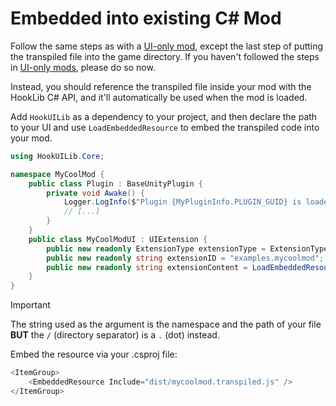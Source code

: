 # Embedded into existing C# Mod

Follow the same steps as with a [UI-only mod](./ui-only-mods.md), except the last step of putting the transpiled file into the game directory. If you haven't followed the steps in [UI-only mods](./ui-only-mods.md), please do so now.

Instead, you should reference the transpiled file inside your mod with the HookLib C# API, and it'll automatically be used when the mod is loaded.

Add `HookUILib` as a dependency to your project, and then declare the path to your UI and use `LoadEmbeddedResource` to embed the transpiled code into your mod.

```csharp
using HookUILib.Core;

namespace MyCoolMod {
    public class Plugin : BaseUnityPlugin {
        private void Awake() {
            Logger.LogInfo($"Plugin {MyPluginInfo.PLUGIN_GUID} is loaded!");
            // [...]
        }
    }
    public class MyCoolModUI : UIExtension {
        public new readonly ExtensionType extensionType = ExtensionType.Panel;
        public new readonly string extensionID = "examples.mycoolmod";
        public new readonly string extensionContent = LoadEmbeddedResource("MyCoolMod.dist.mycoolmod.transpiled.js");
    }
}
```

> [!IMPORTANT]  
> The string used as the argument is the namespace and the path of your file **BUT** the `/` (directory separator) is a `.` (dot) instead.

Embed the resource via your .csproj file:

```csharp
<ItemGroup>
    <EmbeddedResource Include="dist/mycoolmod.transpiled.js" />
</ItemGroup>
```
